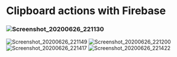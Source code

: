 # **Clipboard actions with Firebase**


### ![Screenshot_20200626_221130](https://user-images.githubusercontent.com/58139175/85881068-ae2b4600-b7fa-11ea-866e-2980b3f591ba.jpg)
![Screenshot_20200626_221149](https://user-images.githubusercontent.com/58139175/85881084-b6838100-b7fa-11ea-944c-c1d9054c7752.jpg)
![Screenshot_20200626_221200](https://user-images.githubusercontent.com/58139175/85881098-ba170800-b7fa-11ea-95e6-376d24f9d2b5.jpg)
![Screenshot_20200626_221417](https://user-images.githubusercontent.com/58139175/85881105-bc796200-b7fa-11ea-8eb4-e0640bd95252.jpg)
![Screenshot_20200626_221422](https://user-images.githubusercontent.com/58139175/85881111-bf745280-b7fa-11ea-8f47-77a5e58737c6.jpg)
